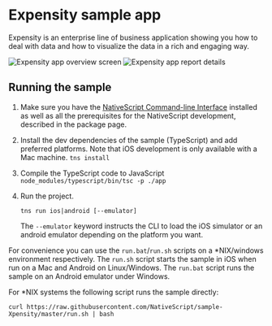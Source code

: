 # Expensity sample app

Expensity is an enterprise line of business application showing you how to deal with data and how to visualize the data in a rich and engaging way.

![Expensity app overview screen](https://www.nativescript.org/images/default-source/default-album/expensity-overview.png)
![Expensity app report details](https://www.nativescript.org/images/default-source/default-album/expensity-report-details.png)


## Running the sample

1. Make sure you have the [NativeScript Command-line Interface](https://www.npmjs.com/package/nativescript) installed as well as all the prerequisites for the NativeScript development, described in the package page.
2. Install the dev dependencies of the sample (TypeScript) and add preferred platforms. Note that iOS development is only available with a Mac machine.
     `tns install`
3. Compile the TypeScript code to JavaScript  
     `node_modules/typescript/bin/tsc -p ./app`
4. Run the project.

    `tns run ios|android [--emulator]`

    The `--emulator` keyword instructs the CLI to load the iOS simulator or an android emulator depending on the platform you want.


For convenience you can use the `run.bat`/`run.sh` scripts on a \*NIX/windows environment respectively. The `run.sh` script starts the sample in iOS when run on a Mac and Android on Linux/Windows. The `run.bat` script runs the sample on an Android emulator under Windows.

For \*NIX systems the following script runs the sample directly:

`curl https://raw.githubusercontent.com/NativeScript/sample-Xpensity/master/run.sh | bash`
